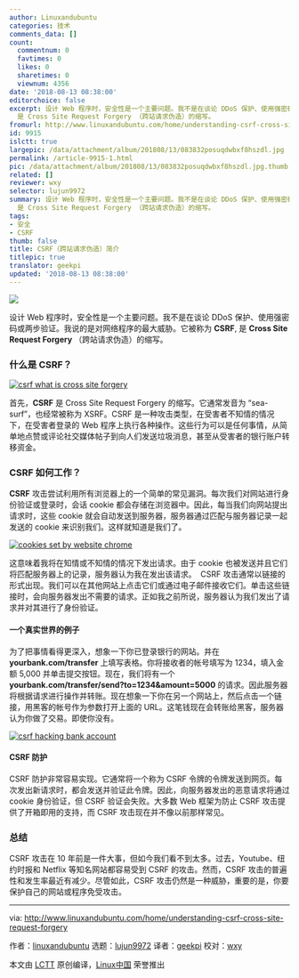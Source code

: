 ```yaml
---
author: Linuxandubuntu
categories: 技术
comments_data: []
count:
  commentnum: 0
  favtimes: 0
  likes: 0
  sharetimes: 0
  viewnum: 4356
date: '2018-08-13 08:38:00'
editorchoice: false
excerpt: 设计 Web 程序时，安全性是一个主要问题。我不是在谈论 DDoS 保护、使用强密码或两步验证。我说的是对网络程序的最大威胁。它被称为CSRF,
  是 Cross Site Request Forgery （跨站请求伪造）的缩写。
fromurl: http://www.linuxandubuntu.com/home/understanding-csrf-cross-site-request-forgery
id: 9915
islctt: true
largepic: /data/attachment/album/201808/13/083832posuqdwbxf8hszdl.jpg
permalink: /article-9915-1.html
pic: /data/attachment/album/201808/13/083832posuqdwbxf8hszdl.jpg.thumb.jpg
related: []
reviewer: wxy
selector: lujun9972
summary: 设计 Web 程序时，安全性是一个主要问题。我不是在谈论 DDoS 保护、使用强密码或两步验证。我说的是对网络程序的最大威胁。它被称为CSRF,
  是 Cross Site Request Forgery （跨站请求伪造）的缩写。
tags:
- 安全
- CSRF
thumb: false
title: CSRF（跨站请求伪造）简介
titlepic: true
translator: geekpi
updated: '2018-08-13 08:38:00'
---
```


![](/data/attachment/album/201808/13/083832posuqdwbxf8hszdl.jpg)


设计 Web 程序时，安全性是一个主要问题。我不是在谈论 DDoS 保护、使用强密码或两步验证。我说的是对网络程序的最大威胁。它被称为 **CSRF**, 是 **Cross Site Request Forgery** （跨站请求伪造）的缩写。


### 什么是 CSRF？


[![csrf what is cross site forgery](/data/attachment/album/201808/13/083832wgqw4ku1t8pt7pku.jpg)](http://www.linuxandubuntu.com/uploads/2/1/1/5/21152474/csrf-what-is-cross-site-forgery_orig.jpg)


首先，**CSRF** 是 Cross Site Request Forgery 的缩写。它通常发音为 “sea-surf”，也经常被称为 XSRF。CSRF 是一种攻击类型，在受害者不知情的情况下，在受害者登录的 Web 程序上执行各种操作。这些行为可以是任何事情，从简单地点赞或评论社交媒体帖子到向人们发送垃圾消息，甚至从受害者的银行账户转移资金。


### CSRF 如何工作？


**CSRF** 攻击尝试利用所有浏览器上的一个简单的常见漏洞。每次我们对网站进行身份验证或登录时，会话 cookie 都会存储在浏览器中。因此，每当我们向网站提出请求时，这些 cookie 就会自动发送到服务器，服务器通过匹配与服务器记录一起发送的 cookie 来识别我们。这样就知道是我们了。


[![cookies set by website chrome](/data/attachment/album/201808/13/083832q88w7bu44phknmsw.jpg)](http://www.linuxandubuntu.com/uploads/2/1/1/5/21152474/cookies-set-by-website-chrome_orig.jpg)


这意味着我将在知情或不知情的情况下发出请求。由于 cookie 也被发送并且它们将匹配服务器上的记录，服务器认为我在发出该请求。 ​ CSRF 攻击通常以链接的形式出现。我们可以在其他网站上点击它们或通过电子邮件接收它们。单击这些链接时，会向服务器发出不需要的请求。正如我之前所说，服务器认为我们发出了请求并对其进行了身份验证。


#### 一个真实世界的例子


为了把事情看得更深入，想象一下你已登录银行的网站。并在 **yourbank.com/transfer** 上填写表格。你将接收者的帐号填写为 1234，填入金额 5,000 并单击提交按钮。现在，我们将有一个 **yourbank.com/transfer/send?to=1234&amount=5000** 的请求。因此服务器将根据请求进行操作并转账。现在想象一下你在另一个网站上，然后点击一个链接，用黑客的帐号作为参数打开上面的 URL。这笔钱现在会转账给黑客，服务器认为你做了交易。即使你没有。


[![csrf hacking bank account](/data/attachment/album/201808/13/083832zrxck6kxchh66d5i.jpg)](http://www.linuxandubuntu.com/uploads/2/1/1/5/21152474/csrf-hacking-bank-account_orig.jpg)


#### CSRF 防护


CSRF 防护非常容易实现。它通常将一个称为 CSRF 令牌的令牌发送到网页。每次发出新请求时，都会发送并验证此令牌。因此，向服务器发出的恶意请求将通过 cookie 身份验证，但 CSRF 验证会失败。大多数 Web 框架为防止 CSRF 攻击提供了开箱即用的支持，而 CSRF 攻击现在并不像以前那样常见。


### 总结


CSRF 攻击在 10 年前是一件大事，但如今我们看不到太多。过去，Youtube、纽约时报和 Netflix 等知名网站都容易受到 CSRF 的攻击。然而，CSRF 攻击的普遍性和发生率最近有减少。尽管如此，CSRF 攻击仍然是一种威胁，重要的是，你要保护自己的网站或程序免受攻击。




---


via: <http://www.linuxandubuntu.com/home/understanding-csrf-cross-site-request-forgery>


作者：[linuxandubuntu](http://www.linuxandubuntu.com) 选题：[lujun9972](https://github.com/lujun9972) 译者：[geekpi](https://github.com/geekpi) 校对：[wxy](https://github.com/wxy)


本文由 [LCTT](https://github.com/LCTT/TranslateProject) 原创编译，[Linux中国](https://linux.cn/) 荣誉推出